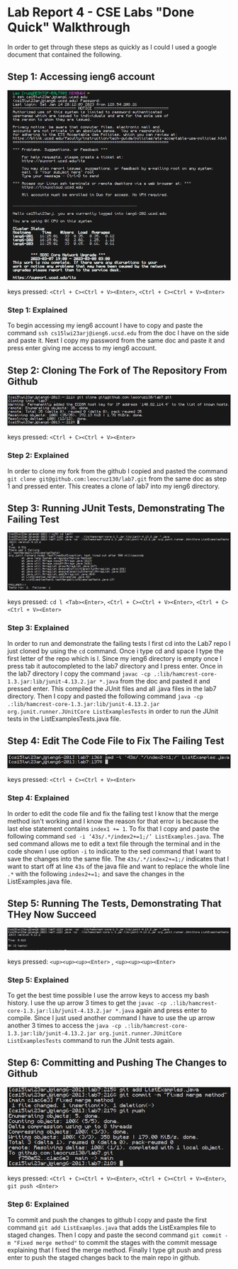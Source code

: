 # Lab Report 4 - CSE Labs "Done Quick" Walkthrough

In order to get through these steps as quickly as I could I used a google document that contained the following.


## Step 1: Accessing ieng6 account

![step 4](images/step4.PNG)

keys pressed: `<Ctrl + C><Ctrl + V><Enter>`, `<Ctrl + C><Ctrl + V><Enter>`

### Step 1: Explained

To begin accessing my ieng6 account I have to copy and paste the command `ssh cs15lwi23arj@ieng6.ucsd.edu` from the doc I have on the side and paste it. Next I copy my password from the same doc and paste it and press enter giving me access to my ieng6 account.

## Step 2: Cloning The Fork of The Repository From Github

![step 5](images/step5.PNG)

keys pressed: `<Ctrl + C><Ctrl + V><Enter>`

### Step 2: Explained

In order to clone my fork from the github I copied and pasted the command `git clone git@github.com:leocruz130/lab7.git` from the same doc as step 1 and pressed enter. This creates a clone of lab7 into my ieng6 directory.

## Step 3: Running JUnit Tests, Demonstrating The Failing Test

![step 6](images/step6.PNG)

keys pressed: `cd l <Tab><Enter>`, `<Ctrl + C><Ctrl + V><Enter>`, `<Ctrl + C><Ctrl + V><Enter>`

### Step 3: Explained

In order to run and demonstrate the failing tests I first cd into the Lab7 repo I just cloned by using the `cd` command. Once i type cd and space I type the first letter of the repo which is l. Since my ieng6 directory is empty once I press tab it autocompleted to the lab7 directory and I press enter. Once in the lab7 directory I copy the command `javac -cp .:lib/hamcrest-core-1.3.jar:lib/junit-4.13.2.jar *.java` from the doc and pasted it and pressed enter. This compiled the JUnit files and all .java files in the lab7 directory. Then I copy and pasted the following command `java -cp .:lib/hamcrest-core-1.3.jar:lib/junit-4.13.2.jar org.junit.runner.JUnitCore ListExamplesTests` in order to run the JUnit tests in the ListExamplesTests.java file.


## Step 4: Edit The Code File to Fix The Failing Test

![step 7](images/step7.PNG)

keys pressed: `<Ctrl + C><Ctrl + V><Enter>`

### Step 4: Explained

In order to edit the code file and fix the failing test I know that the merge method isn't working and I know the reason for that error is because the last else statement contains `index1 += 1`. To fix that I copy and paste the following command `sed -i ‘43s/.*/index2+=1;/’ ListExamples.java`. The sed command allows me to edit a text file through the terminal and in the code shown I use option `-i` to indicate to the sed command that I want to save the changes into the same file. The `43s/.*/index2+=1;/` indicates that I want to start off at line `43s` of the java file and want to replace the whole line `.*` with the following `index2+=1;` and save the changes in the ListExamples.java file.

## Step 5: Running The Tests, Demonstrating That THey Now Succeed

![step 8](images/step8.PNG)

keys pressed: `<up><up><up><Enter>` , `<up><up><up><Enter>`

### Step 5: Explained

To get the best time possible I use the arrow keys to access my bash history. I use the up arrow 3 times to get the `javac -cp .:lib/hamcrest-core-1.3.jar:lib/junit-4.13.2.jar *.java` again and press enter to compile. Since I just used another command I have to use the up arrow another 3 times to access the `java -cp .:lib/hamcrest-core-1.3.jar:lib/junit-4.13.2.jar org.junit.runner.JUnitCore ListExamplesTests` command to run the JUnit tests again.

## Step 6: Committing and Pushing The Changes to Github

![step 9](images/step9.PNG)

keys pressed: `<Ctrl + C><Ctrl + V><Enter>`, `<Ctrl + C><Ctrl + V><Enter>`, `git push <Enter>`

### Step 6: Explained

To commit and push the changes to github I copy and paste the first command `git add ListExamples.java` that adds the ListExamples file to staged changes. Then I copy and paste the second command `git commit -m "Fixed merge method"` to commit the stages with the commit message explaining that I fixed the merge method. Finally I type git push and press enter to push the staged changes back to the main repo in github.
